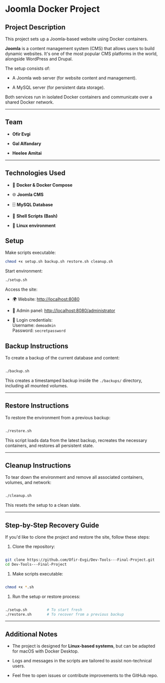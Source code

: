 Joomla Docker Project
=====================

Project Description
-------------------

This project sets up a Joomla-based website using Docker containers.

**Joomla** is a content management system (CMS) that allows users to build dynamic websites. It's one of the most popular CMS platforms in the world, alongside WordPress and Drupal.

The setup consists of:

-   A Joomla web server (for website content and management).

-   A MySQL server (for persistent data storage).

Both services run in isolated Docker containers and communicate over a shared Docker network.

* * * * *

Team
----

-   **Ofir Evgi**

-   **Gal Alfandary**

-   **Heelee Amitai**

* * * * *

Technologies Used
-----------------

-   🐳 **Docker & Docker Compose**

-   🌐 **Joomla CMS**

-   🗄 **MySQL Database**

-   🐚 **Shell Scripts (Bash)**

-   🐧 **Linux environment**
## Setup

Make scripts executable:
```bash
chmod +x setup.sh backup.sh restore.sh cleanup.sh
```

Start environment:
```bash
./setup.sh
```

Access the site:

-   🌍 Website: <http://localhost:8080>

-   🔧 Admin panel: <http://localhost:8080/administrator>

-   👤 Login credentials:\
    Username: `demoadmin`\
    Password: `secretpassword`

Backup Instructions
-------------------

To create a backup of the current database and content:

```bash

./backup.sh
```

This creates a timestamped backup inside the `./backups/` directory, including all mounted volumes.

* * * * *

Restore Instructions
--------------------

To restore the environment from a previous backup:

```bash

./restore.sh
```

This script loads data from the latest backup, recreates the necessary containers, and restores all persistent state.

* * * * *

Cleanup Instructions
--------------------

To tear down the environment and remove all associated containers, volumes, and network:

```bash

./cleanup.sh
```

This resets the setup to a clean slate.

* * * * *

Step-by-Step Recovery Guide
---------------------------

If you'd like to clone the project and restore the site, follow these steps:

1.  Clone the repository:

```bash

git clone https://github.com/Ofir-Evgi/Dev-Tools---Final-Project.git
cd Dev-Tools---Final-Project
```

1.  Make scripts executable:

```bash

chmod +x *.sh
```

1.  Run the setup or restore process:

```bash

./setup.sh         # To start fresh
./restore.sh       # To recover from a previous backup
```
* * * * *

Additional Notes
----------------

-   The project is designed for **Linux-based systems**, but can be adapted for macOS with Docker Desktop.

-   Logs and messages in the scripts are tailored to assist non-technical users.

-   Feel free to open issues or contribute improvements to the GitHub repo.
